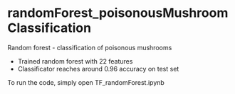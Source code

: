 # randomForest_poisonousMushroomClassification
Random forest - classification of poisonous mushrooms

- Trained random forest with 22 features
- Classificator reaches around 0.96 accuracy on test set

To run the code, simply open TF_randomForest.ipynb
